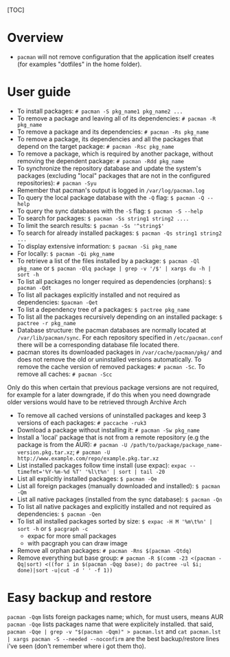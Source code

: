 [TOC]

# Overview
- `pacman` will not remove configuration that the application itself creates (for examples "dotfiles" in the home folder).

# User guide
- To install packages: `# pacman -S pkg_name1 pkg_name2 ...`
- To remove a package and leaving all of its dependencies: `# pacman -R pkg_name`
- To remove a package and its dependencies: `# pacman -Rs pkg_name`
- To remove a package, its dependencies and all the packages that depend on the target package: `# pacman -Rsc pkg_name`
- To remove a package, which is required by another package, without removing the dependent package: `# pacman -Rdd pkg_name`
- To synchronize the repository database and update the system's packages (excluding "local" packages that are not in the configured repositories): `# pacman -Syu`
- Remember that pacman's output is logged in `/var/log/pacman.log`
- To query the local package database with the `-Q` flag: `$ pacman -Q --help`
- To query the sync databases with the `-S` flag: `$ pacman -S --help`
- To search for packages: `$ pacman -Ss string1 string2 ....`
- To limit the search results: `$ pacman -Ss '^string$'`
- To search for already installed packages: `$ pacman -Qs string1 string2 ...`
- To display extensive information: `$ pacman -Si pkg_name`
- For locally: `$ pacman -Qi pkg_name`
- To retrieve a list of the files installed by a package: `$ pacman -Ql pkg_name` or `$ pacman -Qlq package | grep -v '/$' | xargs du -h | sort -h`
- To list all packages no longer required as dependencies (orphans): `$ pacman -Qdt`
- To list all packages explicitly installed and not required as dependencies: `$pacman -Qet`
- To list a dependency tree of a packages: `$ pactree pkg_name`
- To list all the packages recursively depending on an installed package: `$ pactree -r pkg_name`
- Database structure: the pacman databases are normally located at `/var/lib/pacman/sync`. For each repository specified in `/etc/pacman.conf` there will be a corresponding database file located there.
- pacman stores its downloaded packages in `/var/cache/pacman/pkg/` and does not remove the old or uninstalled versions automatically. To remove the cache version of removed packages: `# pacman -Sc`. To remove all caches: `# pacman -Scc`

Only do this when certain that previous package versions are not required, for example for a later downgrade, if do this when you need downgrade older versions would have to be retrieved through Archive Arch

- To remove all cached versions of uninstalled packages and keep 3 versions of each packages: `# paccache -ruk3`
- Download a package without installing it: `# pacman -Sw pkg_name`
- Install a 'local' package that is not from a remote repository (e.g the package is from the AUR): `# pacman -U /path/to/package/package_name-version.pkg.tar.xz`; `# pacman -U http://www.example.com/repo/example.pkg.tar.xz`
- List installed packages follow time install (use expac): `expac --timefmt='%Y-%m-%d %T' '%l\t%n' | sort | tail -20`
- List all explicitly installed packages: `$ pacman -Qe`
- List all foreign packages (manually downloaded and installed): `$ pacman -Qm`
- List all native packages (installed from the sync database): `$ pacman -Qn`
- To list all native packages and explicitly installed and not required as dependencies: `$ pacman -Qen`
- To list all installed packages sorted by size: `$ expac -H M '%m\t%n' | sort -h` or `$ pacgraph -c`
	+ expac for more small packages
	+ with pacgraph you can draw image
- Remove all orphan packages: `# pacman -Rns $(pacman -Qtdq)`
- Remove everything but base group: `# pacman -R $(comm -23 <(pacman -Qq|sort) <((for i in $(pacman -Qqg base); do pactree -ul $i; done)|sort -u|cut -d ' ' -f 1))`

# Easy backup and restore
`pacman -Qqm` lists foreign packages name; which, for must users, means AUR
`pacman -Qqe` lists packages name that were explicitely installed.
that said,
  `pacman -Qqe | grep -v "$(pacman -Qqm)" > pacman.lst`
and
  `cat pacman.lst | xargs pacman -S --needed --noconfirm`
are the best backup/restore lines i've seen (don't remember where i got them tho).
